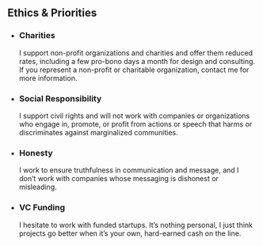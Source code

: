 <div markdown="1">  

<h2><span data-aos="blank-out" data-aos-duration="0" data-aos-delay="400">Ethics&nbsp;&amp;&nbsp;Priorities</span></h2>

<ul class="columns columns-2">  

<li class="ethics-section" id="charities" markdown="1">  

<h3><span data-aos="fade-up" markdown="1">Charities</span></h3>  
<span markdown="1" data-aos="fade-in">
I support non-profit organizations and charities and offer them reduced rates, including a few pro-bono days a month for design and consulting. If you represent a non-profit or charitable organization, contact me for more information.  
</span>

</li>
<li class="ethics-section" id="social-responsibility" markdown="1">  

<h3><span data-aos="fade-up" markdown="1">Social&nbsp;Responsibility</span></h3>  
<span markdown="1" data-aos="fade-in">
I support civil rights and will not work with companies or organizations who engage in, promote, or profit from actions or speech that harms or discriminates against marginalized communities.  
</span>

</li>
<li class="ethics-section" id="honesty" markdown="1">  

<h3><span data-aos="fade-up" markdown="1">Honesty</span></h3>  
<span markdown="1" data-aos="fade-in">
I work to ensure truthfulness in communication and message, and I don’t work with companies whose messaging is dishonest or misleading.  
</span>

</li>
<li class="ethics-section" id="vc-funding" markdown="1">  

<h3><span data-aos="fade-up" markdown="1">VC&nbsp;Funding</span></h3>  
<span markdown="1" data-aos="fade-in">
I hesitate to work with funded startups. It’s nothing personal, I just think projects go better when it’s your own, hard-earned cash on the line.
</span>

</li>
</ul>
</div>

